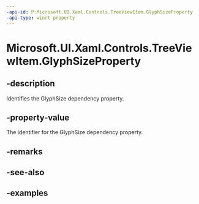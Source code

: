 ```yaml
---
-api-id: P:Microsoft.UI.Xaml.Controls.TreeViewItem.GlyphSizeProperty
-api-type: winrt property
---
```

<!-- Property syntax.
public DependencyProperty GlyphSizeProperty { get; }
-->

# Microsoft.UI.Xaml.Controls.TreeViewItem.GlyphSizeProperty


## -description

Identifies the GlyphSize dependency property.


## -property-value

The identifier for the GlyphSize dependency property.


## -remarks


## -see-also


## -examples


